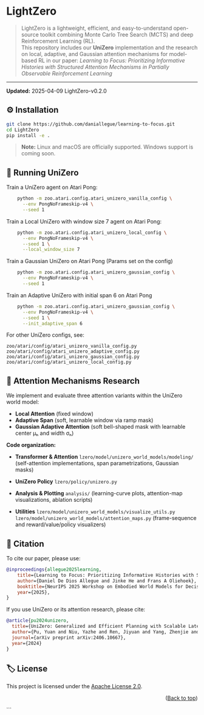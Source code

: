 <div id="top"></div>

# LightZero

> LightZero is a lightweight, efficient, and easy-to-understand open-source toolkit combining Monte Carlo Tree Search (MCTS) and deep Reinforcement Learning (RL).  
> This repository includes our **UniZero** implementation and the research on local, adaptive, and Gaussian attention mechanisms for model-based RL in our paper: *Learning to Focus: Prioritizing Informative Histories with Structured Attention Mechanisms in Partially Observable Reinforcement Learning*

---

**Updated:** 2025-04-09 LightZero-v0.2.0

## ⚙️ Installation

```bash
git clone https://github.com/daniallegue/learning-to-focus.git
cd LightZero
pip install -e .
````

> **Note:** Linux and macOS are officially supported. Windows support is coming soon.

## 🚀 Running UniZero

Train a UniZero agent on Atari Pong:

```bash
    python -m zoo.atari.config.atari_unizero_vanilla_config \
      --env PongNoFrameskip-v4 \
      --seed 1 
```

Train a Local UniZero with window size 7 agent on Atari Pong:

```bash
    python -m zoo.atari.config.atari_unizero_local_config \
      --env PongNoFrameskip-v4 \
      --seed 1 \
      --local_window_size 7
```


Train a Gaussian UniZero on Atari Pong (Params set on the config)
```bash
    python -m zoo.atari.config.atari_unizero_gaussian_config \
      --env PongNoFrameskip-v4 \
      --seed 1 
```

Train an Adaptive UniZero with initial span 6 on Atari Pong 
```bash
    python -m zoo.atari.config.atari_unizero_gaussian_config \
      --env PongNoFrameskip-v4 \
      --seed 1 \
      --init_adaptive_span 6
```


For other UniZero configs, see:

```
zoo/atari/config/atari_unizero_vanilla_config.py
zoo/atari/config/atari_unizero_adaptive_config.py
zoo/atari/config/atari_unizero_gaussian_config.py
zoo/atari/config/atari_unizero_local_config.py
```

## 🔬 Attention Mechanisms Research

We implement and evaluate three attention variants within the UniZero world model:

* **Local Attention** (fixed window)
* **Adaptive Span** (soft, learnable window via ramp mask)
* **Gaussian Adaptive Attention** (soft bell-shaped mask with learnable center μₕ and width σₕ)

**Code organization:**

* **Transformer & Attention**
  `lzero/model/unizero_world_models/modeling/`
  (self-attention implementations, span parametrizations, Gaussian masks)

* **UniZero Policy**
  `lzero/policy/unizero.py`

* **Analysis & Plotting**
  `analysis/`
  (learning-curve plots, attention-map visualizations, ablation scripts)

* **Utilities**
  `lzero/model/unizero_world_models/visualize_utils.py`
  `lzero/model/unizero_world_models/attention_maps.py`
  (frame-sequence and reward/value/policy visualizers)

## 📄 Citation

To cite our paper, please use: 

```bibtex
@inproceedings{allegue2025learning,
    title={Learning to Focus: Prioritizing Informative Histories with Structured Attention Mechanisms in Partially Observable Reinforcement Learning},
    author={Daniel De Dios Allegue and Jinke He and Frans A Oliehoek},
    booktitle={NeurIPS 2025 Workshop on Embodied World Models for Decision Making},
    year={2025},
}
```

If you use UniZero or its attention research, please cite:

```bibtex
@article{pu2024unizero,
  title={UniZero: Generalized and Efficient Planning with Scalable Latent World Models},
  author={Pu, Yuan and Niu, Yazhe and Ren, Jiyuan and Yang, Zhenjie and Li, Hongsheng and Liu, Yu},
  journal={arXiv preprint arXiv:2406.10667},
  year={2024}
}
```

## 🏷️ License

This project is licensed under the [Apache License 2.0](https://www.apache.org/licenses/LICENSE-2.0).

<p align="right">(<a href="#top">Back to top</a>)</p>
```
